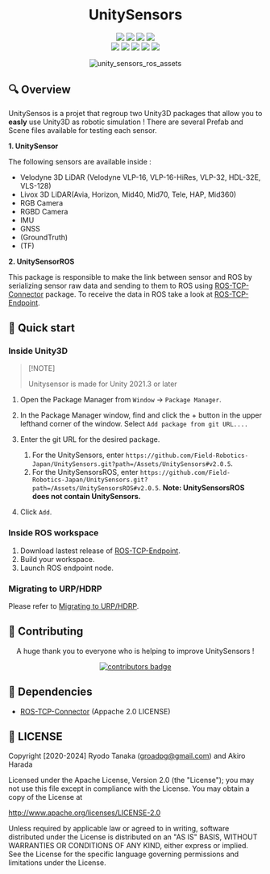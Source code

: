 <div align="center">

# UnitySensors

[![][github-release-shield]][github-release-link]
[![][external-unity-shield]][external-unity-link]
[![][external-ros-shield]][external-ros-link]
[![][github-workflow-shield]][github-workflow-link] <br>
[![][github-contributors-shield]][github-contributors-link]
[![][github-forks-shield]][github-forks-link]
[![][github-stars-shield]][github-stars-link]
[![][github-issues-shield]][github-issues-link]
[![][github-license-shield]][github-license-link]

![unity_sensors_ros_assets](.image/unity_sensors_ros_assets.gif)

</div>

## 🔍 Overview

UnitySensos is a projet that regroup two Unity3D packages that allow you to **easly** use Unity3D as robotic simulation !
There are several Prefab and Scene files available for testing each sensor.

**1. UnitySensor**

The following sensors are available inside :

- Velodyne 3D LiDAR (Velodyne VLP-16, VLP-16-HiRes, VLP-32, HDL-32E, VLS-128)
- Livox 3D LiDAR(Avia, Horizon, Mid40, Mid70, Tele, HAP, Mid360)
- RGB Camera
- RGBD Camera
- IMU
- GNSS
- (GroundTruth)
- (TF)

**2. UnitySensorROS**

This package is responsible to make the link between sensor and ROS by serializing sensor raw data and sending to them to ROS using [ROS-TCP-Connector][external-RosTCPConnector-link] package.
To receive the data in ROS take a look at [ROS-TCP-Endpoint][external-RosTCPEndpoint-link].

## 🚀 Quick start

### Inside Unity3D

> \[!NOTE]
>
> Unitysensor is made for Unity 2021.3 or later

1. Open the Package Manager from `Window` -> `Package Manager`.
2. In the Package Manager window, find and click the + button in the upper lefthand corner of the window. Select `Add package from git URL....`

3. Enter the git URL for the desired package.
    1. For the UnitySensors, enter `https://github.com/Field-Robotics-Japan/UnitySensors.git?path=/Assets/UnitySensors#v2.0.5`.
    2. For the UnitySensorsROS, enter `https://github.com/Field-Robotics-Japan/UnitySensors.git?path=/Assets/UnitySensorsROS#v2.0.5`.
    __Note: UnitySensorsROS does not contain UnitySensors.__
4. Click `Add`.

### Inside ROS workspace

1. Download lastest release of [ROS-TCP-Endpoint][external-RosTCPEndpoint-release-link].
2. Build your workspace.
3. Launch ROS endpoint node.

### Migrating to URP/HDRP

Please refer to [Migrating to URP/HDRP](MigrateToURP&HDRP.md).

## 🤝 Contributing

<div align="center">

A huge thank you to everyone who is helping to improve UnitySensors !

[![contributors badge][github-contributors-img]][github-contributors-link]

</div>

## 🔗 Dependencies
- [ROS-TCP-Connector][external-RosTCPConnector-link] (Appache 2.0 LICENSE)

## 📄 LICENSE
Copyright [2020-2024] Ryodo Tanaka (groadpg@gmail.com) and Akiro Harada

Licensed under the Apache License, Version 2.0 (the "License"); you may not use this file except in compliance with the License. You may obtain a copy of the License at

http://www.apache.org/licenses/LICENSE-2.0

Unless required by applicable law or agreed to in writing, software distributed under the License is distributed on an "AS IS" BASIS, WITHOUT WARRANTIES OR CONDITIONS OF ANY KIND, either express or implied. See the License for the specific language governing permissions and limitations under the License.

<!-- LINK GROUP -->

[external-unity-shield]: https://img.shields.io/badge/Unity3D-%3E%202022.3-blue?style=flat-square&logo=unity
[external-unity-link]: https://unity.com/
[external-ros-shield]: https://img.shields.io/badge/ROS-1%7C2-blue?style=flat-square&logo=ros
[external-ros-link]: https://www.ros.org/
[external-RosTCPConnector-link]: https://github.com/Unity-Technologies/ROS-TCP-Connector
[external-RosTCPEndpoint-link]: https://github.com/Unity-Technologies/ROS-TCP-Endpoint
[external-RosTCPEndpoint-release-link]: https://github.com/Unity-Technologies/ROS-TCP-Endpoint/releases
[github-workflow-shield]: https://img.shields.io/github/actions/workflow/status/Field-Robotics-Japan/UnitySensors/main.yml?style=flat-square&logo=github&label=CI%20check
[github-workflow-link]: https://github.com/Field-Robotics-Japan/UnitySensors/actions/workflows/main.yml
[github-contributors-img]: https://readme-contribs.as93.net/contributors/Field-Robotics-Japan/UnitySensors?avatarSize=40&shape=circle
[github-contributors-link]: https://github.com/Field-Robotics-Japan/UnitySensors/graphs/contributors
[github-contributors-shield]: https://img.shields.io/github/contributors/Field-Robotics-Japan/UnitySensors?color=B2FFA3&style=flat-square
[github-forks-link]: https://github.com/Field-Robotics-Japan/UnitySensors/network/members
[github-forks-shield]: https://img.shields.io/github/forks/Field-Robotics-Japan/UnitySensors?color=8ae8ff&style=flat-square
[github-issues-link]: https://github.com/Field-Robotics-Japan/UnitySensors/issues
[github-issues-shield]: https://img.shields.io/github/issues/Field-Robotics-Japan/UnitySensors?color=FFDBFA&style=flat-square
[github-license-link]: https://github.com/Field-Robotics-Japan/UnitySensors/blob/main/LICENSE
[github-license-shield]: https://img.shields.io/github/license/Field-Robotics-Japan/UnitySensors?color=FFADAD&style=flat-square
[github-stars-link]: https://github.com/Field-Robotics-Japan/UnitySensors/network/stargazers
[github-stars-shield]: https://img.shields.io/github/stars/Field-Robotics-Japan/UnitySensors?color=F9DC5F&style=flat-square
[github-release-link]: https://github.com/Field-Robotics-Japan/UnitySensors/releases
[github-release-shield]: https://img.shields.io/github/v/release/Field-Robotics-Japan/UnitySensors?color=9BF6FF&logo=github&style=flat-square

